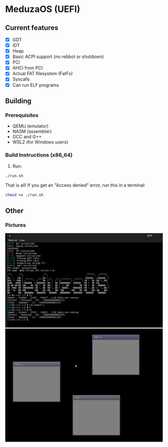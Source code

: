 
# MeduzaOS (UEFI)
## Current features
- [x] GDT
- [x] IDT
- [x] Heap
- [x] Basic ACPI support (no rebbot or shutdown)
- [x] PCI
- [x] AHCI from PCI
- [x] Actual FAT filesystem (FatFs)
- [x] Syscalls
- [x] Can run ELF programs

## Building
### Prerequisites
- QEMU (emulator)
- NASM (assembler)
- GCC and G++
- WSL2 (for Windows users)

### Build Instructions (x86_64)
1. Run:
```bash
./run.sh
```

That is all! If you get an "Access denied" error, run this in a terminal:
```bash
chmod +x ./run.sh
```

## Other
### Pictures
<img src="images/multitasking.png" title="Multitasking officialy working">
<img src="images/windowtst.png" title="Basic window manager and renderer">
